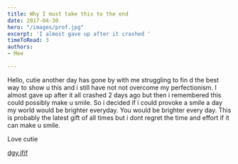 ```yaml
---
title: Why I must take this to the end
date: 2017-04-30
hero: "/images/prof.jpg"
excerpt: 'I almost gave up after it crashed '
timeToRead: 3
authors:
- Mee

---
```

Hello, cutie another day has gone by with me struggling to fin d the best way to show u this and i still have not not overcome my perfectionism.  I almost gave up after it all crashed 2 days ago but then i remembered this could possibly make u smile. So i decided if i could provoke a smile a day my world would be brighter everyday. You would be brighter every day. This is probably the latest gift of all times but i dont regret the time and effort if it can make u smile.

Love cutie

[dgy.jfif](/images/dgy.jfif "dgy.jfif")